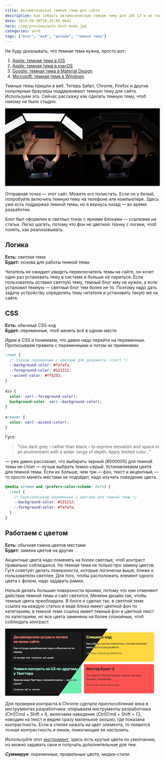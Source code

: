 ```yaml
---
title: Автоматическая темная тема для сайта
description: Как собрать автоматическую темную тему для iOS 13 и не только
date: 2019-09-30T20:25:00.664Z
hero: /img/preview/auto-dark-mode.jpg
categories: work
tags: ["блог", "веб", "дизайн", "темная тема"]
---
```


Не буду доказывать, что темная тема нужна, просто вот:

1. [Apple: темная тема в iOS](https://developer.apple.com/design/human-interface-guidelines/ios/visual-design/dark-mode/)
2. [Apple: темная тема в macOS](https://developer.apple.com/design/human-interface-guidelines/macos/visual-design/dark-mode/)
3. [Google: темная тема в Material Design](https://material.io/design/color/dark-theme.html)
4. [Microsoft: темная тема в Windows](https://docs.microsoft.com/en-us/windows/uwp/design/style/color#dark-t0eme)

Темные темы пришли в веб. Теперь Safari, Chrome, Firefox и другие популярные
браузеры поддерживают темную тему для сайта. Используем это. Сейчас расскажу как
сделать темную тему, чтоб никому не было стыдно.

![Светлый и темный экраны. Попробуйте открыть эту картинку в темноте — второй вариант будет смотреться лучше](light-dark-comp-screen.jpg "Светлый и темный экраны. Попробуйте открыть эту картинку в темноте — второй вариант будет смотреться лучше")

Отправная точка — этот сайт. Можете его полистать. Если он у белый, попробуйте
включить темную тему на телефоне или компьютере. Здесь уже есть поддержка темной
темы, но я вернусь назад — во время разработки.

Блог был оформлен в светлых тонах с яркими блоками — ссылками на статьи. Легко
шагать, потому что фон не цветной. Начну с логики, чтоб понять, как
реализовывать.

## Логика

**Есть:** светлая тема\
**Будет:** основа для работы темной темы

Читатель не ожидает увидеть переключатель темы на сайте, он хочет один раз
установить тему в системе и больше не париться. Если пользователь оставил
светлую тему, темный блог ему не нужен, а если установил темную — светлый блог
тем более не то. Поэтому надо дать задачу устройству определить тему читателя и
установить такую же на сайте.

## CSS

**Есть:** обычный CSS-код\
**Будет:** переменные, чтоб менять всё в одном месте

Идем в CSS и понимаем, что давно надо перейти на переменные. Прописываем правила
с переменными и потом их применяем:

```css
:root {
  /* Создаю переменные с цветами для документа (root) */
  --background-color: #fafafa;
  --foreground-color: #121212;
  --accent-color: #ff5252;
}

div {
  color: var(--foreground-color);
  background-color: var(--background-color);
}

a:hover {
  color: var(--accent-color);
}
```

Гугл:

> "Use dark grey – rather than black – to express elevation and space in an
> environment with a wider range of depth. Apply limited color..."

— уже давно рассказал, что выбирать черный (#000000) для темной темы не стоит —
лучше выбрать темно-серый. Устанавливаем цвета для темной темы. Если их больше,
чем три — фон, текст и акцентный, — то просто менять местами не подойдет, надо
изучать поведение цвета.

```css
@media screen and (prefers-color-scheme: dark) {
  :root {
    /* Перезаписываю переменные с цветами для темной темы */
    --background-color: #121212;
    --foreground-color: #fafafa;
  }
}
```

## Работаем с цветом

**Есть:** обычная смена цветов местами\
**Будет:** замена цветов на другие

Акцентные цвета надо поменять на более светлые, чтоб контраст правильно соблюдался. Но темная тема не только про замену цветов. Гугл советует делать поверхности, которые логически выше, ближе к пользователю светлее. Для того, чтобы расположить элемент одного цвета с фоном, надо задавать рамки.

Нельзя делать большие поверхности яркими, потому что они отменяют действие темной темы и сайт светится. Меняем дизайн так, чтобы темные цвета преобладали. В блоге я сделал так: в светлой теме ссылка на каждую статью в виде блока имеет цветной фон по категориям, в темной теме ссылка имеет темный фон и цветной текст по категориям, но все цвета заменены на более спокойные, чтоб соблюдать контраст.

![Темная и светлая темы в блоге](blog-dark-light.jpg "Темная и светлая темы в блоге")

Для проверки контраста в Chrome сделали приспособление века в инструментах разработчика: открываем инструменты разработчика (Ctrl|Cmd + Shift + I), включаем наведение (Ctrl|Cmd + Shift + C), наводим на текст и видим сразу маленькое окошко, где показана контрастность. Если в стилях нажать на цвет элемента, то появится точная контрастность и линии, помогающие ее настроить.

Используйте этот [инструмент](https://material.io/resources/color/), здесь есть крутые цвета по умолчанию, но можно задавать свои и получать дополнительные для тем.

_**Суммируя:** переменные, правильные цвета, медиа-стили._
